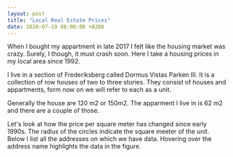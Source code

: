 ```yaml
---
layout: post
title: "Local Real Estate Prices"
date: 2020-07-19 08:00:00 +0200
---
```


When I bought my appartment in late 2017 I felt like the housing market was crazy. Surely, I though, it must crash soon. Here I take a housing prices in my local area since 1992. 

<head>
    <script src="https://d3js.org/d3.v4.min.js" charset="utf-8"></script>
</head>

I live in a section of Frederiksberg called Dormus Vistas Parken III. It is a collection of row houses of two to three stories. They consist of houses and appartments, form now on we will refer to each as a unit. 

Generally the house are 120 m2 or 150m2. The apparment I live in is 62 m2 and there are a couple of those.

Let's look at how the price per square meter has changed since early 1990s. The radius of the circles indicate the square meeter of the unit. Below I list all the addresses on which we have data. Hovering over the address name highlights the data in the figure.

<center>
    <div class="svg-container" id='square-meter-legend'></div>
</center>
<center>
    <div class="svg-container" id='sales-prices'></div>
</center>
<center>
    <div class="svg-container" id='addressesContainer'></div>
</center>



<link rel="stylesheet" href="../../../../css/real-estate.css">
<script type='text/javascript' src='../../../../js/real-estate/prices.js'></script>

